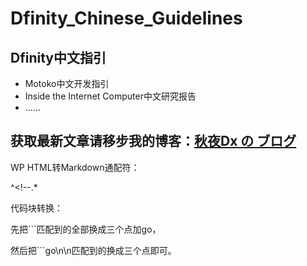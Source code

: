# Dfinity_Chinese_Guidelines

## Dfinity中文指引

- Motoko中文开发指引
- Inside the Internet Computer中文研究报告
- ……

## 获取最新文章请移步我的博客：[秋夜Dx の ブログ](https://qiuyedx.com/)



WP HTML转Markdown通配符：

^<!--.*



代码块转换：

先把```匹配到的全部换成三个点加go，

然后把```go\n\n匹配到的换成三个点即可。



